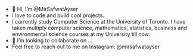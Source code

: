 - 👋 Hi, I’m @MirSafwatAyser
- I love to code and build cool projects.
- I currently study Computer Science at the University of Toronto. I have taken multiply computer science, mathematics, statistics, business and environmental science courses at my University till now.
- 💞️ I’m looking to collaborate on ...
- Feel free to reach out to me on Instagram: @mirsafwatayser
